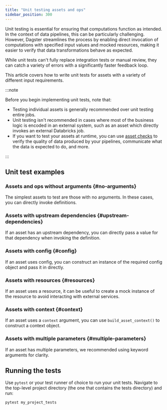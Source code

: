 ```yaml
---
title: "Unit testing assets and ops"
sidebar_position: 300
---
```


Unit testing is essential for ensuring that computations function as intended. In the context of data pipelines, this can be particularly challenging. However, Dagster streamlines the process by enabling direct invocation of computations with specified input values and mocked resources, making it easier to verify that data transformations behave as expected.

While unit tests can't fully replace integration tests or manual review, they can catch a variety of errors with a significantly faster feedback loop.

This article covers how to write unit tests for assets with a variety of different input requirements.

:::note

Before you begin implementing unit tests, note that:

- Testing individual assets is generally recommended over unit testing entire jobs.
- Unit testing isn't recommended in cases where most of the business logic is encoded in an external system, such as an asset which directly invokes an external Databricks job.
- If you want to test your assets at runtime, you can use [asset checks](asset-checks) to verify the quality of data produced by your pipelines, communicate what the data is expected to do, and more.

:::

## Unit test examples

### Assets and ops without arguments \{#no-arguments}

The simplest assets to test are those with no arguments. In these cases, you can directly invoke definitions.

<CodeExample filePath="guides/quality-testing/unit-testing-assets-and-ops/asset-no-argument.py" language="python"/>

### Assets with upstream dependencies \{#upstream-dependencies}

If an asset has an upstream dependency, you can directly pass a value for that dependency when invoking the definition.

<CodeExample filePath="guides/quality-testing/unit-testing-assets-and-ops/asset-dependency.py" language="python" />

### Assets with config \{#config}

If an asset uses config, you can construct an instance of the required config object and pass it in directly.

<CodeExample filePath="guides/quality-testing/unit-testing-assets-and-ops/asset-config.py" language="python" />

### Assets with resources \{#resources}

If an asset uses a resource, it can be useful to create a mock instance of the resource to avoid interacting with external services.

<CodeExample filePath="guides/quality-testing/unit-testing-assets-and-ops/asset-resource.py" language="python" />

### Assets with context \{#context}

If an asset uses a `context` argument, you can use `build_asset_context()` to construct a context object.

<CodeExample filePath="guides/quality-testing/unit-testing-assets-and-ops/asset-context.py" language="python" />

### Assets with multiple parameters \{#multiple-parameters}

If an asset has multiple parameters, we recommended using keyword arguments for clarity.

<CodeExample filePath="guides/quality-testing/unit-testing-assets-and-ops/asset-combo.py" language="python" />

## Running the tests

Use `pytest` or your test runner of choice to run your unit tests. Navigate to the top-level project directory (the one that contains the tests directory) and run:

```
pytest my_project_tests
```